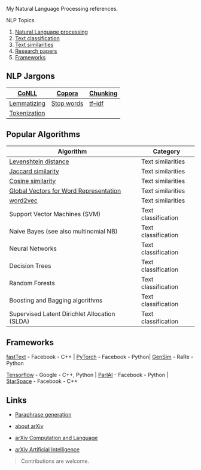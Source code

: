 
My Natural Language Processing references.

NLP Topics

1. [Natural Language processing](./docs/nlp.md)
2. [Text classification](./docs/text-classification.md)
3. [Text similarities](./docs/text-similarities.md)
4. [Research papers](research-papers)
5. [Frameworks](frameworks)

## NLP Jargons

| [CoNLL](https://github.com/vkosuri/NLPFaqs/blob/master/docs/nlp.md#conll)               | [Copora](https://github.com/vkosuri/NLPFaqs/blob/master/docs/nlp.md#copora)         | [Chunking](https://github.com/vkosuri/NLPFaqs/blob/master/docs/nlp.md#chunking) |
|-----------------------------------------------------------------------------------------|-------------------------------------------------------------------------------------|---------------------------------------------------------------------------------|
| [Lemmatizing](https://github.com/vkosuri/NLPFaqs/blob/master/docs/nlp.md#lemmatizing)   | [Stop words](https://github.com/vkosuri/NLPFaqs/blob/master/docs/nlp.md#stop-words) | [tf–idf](https://github.com/vkosuri/NLPFaqs/blob/master/docs/nlp.md#tfidf)      |
| [Tokenization](https://github.com/vkosuri/NLPFaqs/blob/master/docs/nlp.md#tokenization) |                                                                                     |                                                                                 |

## Popular Algorithms

| Algorithm                                                                          | Category            |
|------------------------------------------------------------------------------------|---------------------|
| [Levenshtein distance](https://en.wikipedia.org/wiki/Levenshtein_distance)         | Text similarities   |
| [Jaccard similarity](https://en.wikipedia.org/wiki/Jaccard_index)                  | Text similarities   |
| [Cosine similarity](https://www.youtube.com/watch?v=C3Jt14Se9Cg&feature=youtu.be)  | Text similarities   |
| [Global Vectors for Word Representation](https://nlp.stanford.edu/projects/glove/) | Text similarities   |
| [word2vec](https://code.google.com/archive/p/word2vec/)                            | Text similarities   |
| Support Vector Machines (SVM)                                                      | Text classification |
| Naive Bayes (see also multinomial NB)                                              | Text classification |
| Neural Networks                                                                    | Text classification |
| Decision Trees                                                                     | Text classification |
| Random Forests                                                                     | Text classification |
| Boosting and Bagging algorithms                                                    | Text classification |
| Supervised Latent Dirichlet Allocation (SLDA)                                      | Text classification |

## Frameworks

[fastText](https://github.com/facebookresearch/fastText) - Facebook - C++ | [PyTorch](http://pytorch.org/) - Facebook - Python| [GenSim](https://github.com/RaRe-Technologies/gensim) - RaRe - Python

[Tensorflow](https://github.com/tensorflow/tensorflow) - Google - C++, Python | [ParlAI](https://github.com/facebookresearch/ParlAI) - Facebook - Python | [StarSpace](https://github.com/facebookresearch/StarSpace) - Facebook - C++


## Links

* [Paraphrase generation](https://scholar.google.co.il/scholar?as_sdt=0%2C5&hl=en&q=%22paraphrase+generation%22+&scisbd=1)

* [about arXiv](https://arxiv.org/help/general)

* [arXiv Computation and Language](https://arxiv.org/list/cs.CL/recent)

* [arXiv Artificial Intelligence](https://arxiv.org/list/cs.AI/recent)

> Contributions are welcome.

